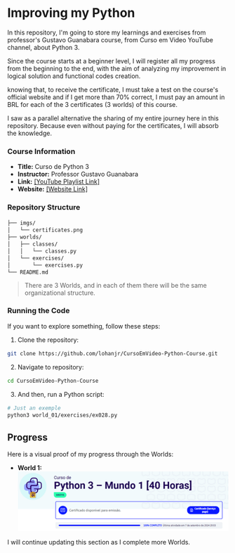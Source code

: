 # Improving my Python
In this repository, I'm going to store my learnings and exercises from professor's Gustavo Guanabara course, from Curso em Video YouTube channel, about Python 3.

Since the course starts at a beginner level, I will register all my progress from the beginning to the end, with the aim of analyzing my improvement in logical solution and functional codes creation.

knowing that, to receive the certificate, I must take a test on the course's official website and if I get more than 70% correct, I must pay an amount in BRL for each of the 3 certificates (3 worlds) of this course.

I saw as a parallel alternative the sharing of my entire journey here in this repository. Because even without paying for the certificates, I will absorb the knowledge.

### Course Information
- <b>Title:</b> Curso de Python 3
- <b>Instructor:</b> Professor Gustavo Guanabara
- <b>Link:</b> [\[YouTube Playlist Link\]](https://youtu.be/S9uPNppGsGo)
- <b>Website:</b> [\[Website Link\]](https://www.cursoemvideo.com/)

### Repository Structure
```
├── imgs/
│   └── certificates.png
├── worlds/
│   ├── classes/
│   │   └── classes.py
│   └── exercises/
│       └── exercises.py
└── README.md
```
> There are 3 Worlds, and in each of them there will be the same organizational structure.

### Running the Code
If you want to explore something, follow these steps:

1. Clone the repository:
```bash
git clone https://github.com/lohanjr/CursoEmVideo-Python-Course.git
```

2. Navigate to repository:
```bash
cd CursoEmVideo-Python-Course
```

3. And then, run a Python script:
```bash
# Just an exemple
python3 world_01/exercises/ex028.py
```

## Progress

Here is a visual proof of my progress through the Worlds:

- <b>World 1:</b>
  ![World 1 Certificate](imgs/world_01.png)

I will continue updating this section as I complete more Worlds.